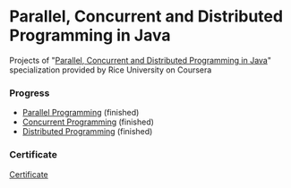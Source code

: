 # Parallel, Concurrent and Distributed Programming in Java
 
Projects of "[Parallel, Concurrent and Distributed Programming in Java](https://www.coursera.org/specializations/pcdp)" specialization provided by Rice University on Coursera


### Progress
* [Parallel Programming](https://www.coursera.org/learn/parallel-programming-in-java) (finished)
* [Concurrent Programming](https://www.coursera.org/learn/concurrent-programming-in-java) (finished)
* [Distributed Programming](https://www.coursera.org/learn/distributed-programming-in-java) (finished)

### Certificate
[Certificate](Certificate.pdf)
